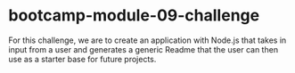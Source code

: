 # bootcamp-module-09-challenge
For this challenge, we are to create an application with Node.js that takes in input from a user and generates a generic Readme that the user can then use as a starter base for future projects.